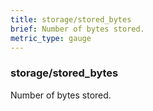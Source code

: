 ```yaml
---
title: storage/stored_bytes
brief: Number of bytes stored.
metric_type: gauge
---
```

### storage/stored_bytes

Number of bytes stored.